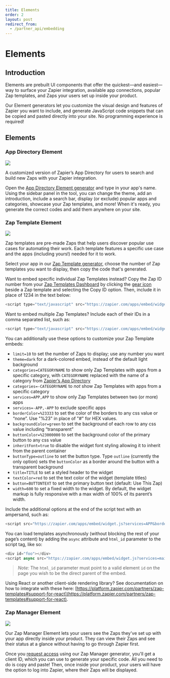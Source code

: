```yaml
---
title: Elements
order: 2
layout: post
redirect_from: 
  - /partner_api/embedding
---
```


# Elements

## Introduction
Elements are prebuilt UI components that offer the quickest—and easiest—way to surface your Zapier integration, available app connections, popular Zap templates, and Zaps your users set up inside your product. 

Our Element generators let you customize the visual design and features of Zapier you want to include, and generate JavaScript code snippets that can be copied and pasted directly into your site. No programming experience is required!

## Elements

### App Directory Element
![](https://zapier.com/partner/_next/static/image/public/img/app-directory-page/app-directory-anydo.345cf1d1f5b0808e6994ef0cf84aad0f.png?w=1080&q=75)

A customized version of Zapier’s App Directory for users to search and build new Zaps with your Zapier integration. 

Open the [App Directory Element generator](https://zapier.com/partner/embed/app-directory/create) and type in your app's name. Using the sidebar panel in the tool, you can change the theme, add an introduction, include a search bar, display (or exclude) popular apps and categories, showcase your Zap templates, and more! When it's ready, you generate the correct codes and add them anywhere on your site. 

### Zap Template Element

![](https://cdn.zapier.com/zapier/images/partners/in-your-product-wave.png)

Zap templates are pre-made Zaps that help users discover popular use cases for automating their work. Each template features a specific use case and the apps (including yours!) needed for it to work.

Select your app in our [Zap Template generator](https://zapier.com/partner/embed), choose the number of Zap templates you want to display, then copy the code that's generated.

Want to embed specific individual Zap Templates instead? Copy the Zap ID number from your [Zap Templates Dashboard](https://zapier.com/developer/zap-templates/) by clicking the [gear icon](https://cdn.zappy.app/486616954fc147c65285248eea031841.png) beside a Zap template and selecting the Copy ID option. Then, include it in place of 1234 in the text below:

```javascript
<script type="text/javascript" src="https://zapier.com/apps/embed/widget.js?guided_zaps=1234"></script>
```

Want to embed multiple Zap Templates? Include each of their IDs in a comma separated list, such as:

```javascript
<script type="text/javascript" src="https://zapier.com/apps/embed/widget.js?guided_zaps=1234,9876,3456"></script>
```

You can additionally use these options to customize your Zap Template embeds:
- `limit=10` to set the number of Zaps to display; use any number you want
- `theme=dark` for a dark-colored embed, instead of the default light background
- `categories=CATEGORYNAME` to show only Zap Templates with apps from a specific category, with `CATEGORYNAME` replaced with the name of a category from [Zapier’s App Directory](https://zapier.com/apps/)
- `categories=-CATEGORYNAME` to _not_ show Zap Templates with apps from a specific category
- `services=APP,APP` to show only Zap Templates between two (or more) apps 
- `services=-APP,-APP` to exclude specific apps
- `borderColor=%23333` to set the color of the borders to any css value or “none”. Use "%23" in place of "#" for HEX values.
- `backgroundColor=green` to set the background of each row to any css value including “transparent”
- `buttonColor=%23000000` to set the background color of the primary button to any css value
- `inheritFont=true` to disable the widget font styling allowing it to inherit from the parent container
- `buttonType=outline` to set the button type. Type `outline` (currently the only option) sets the `buttonColor` as a border around the button with a transparent background
- `title=TITLE` to set a styled header to the widget
- `textColor=red` to set the text color of the widget (template titles)
- `button=BUTTONTEXT` to set the primary button text (default: Use This Zap)
- `width=600` to set a fixed width to the widget. By default, the widget markup is fully responsive with a max width of 100% of its parent’s width.

Include the additional options at the end of the script text with an ampersand, such as:

```javascript
<script src="https://zapier.com/apps/embed/widget.js?services=APP&borderColor=green&limit=10&theme=dark"></script>
```

You can load templates asynchronously (without blocking the rest of your page’s content) by adding the `async` attribute and `html_id` parameter to the script tag, like so:
```javascript
<div id="foo"></div>
<script async src="https://zapier.com/apps/embed/widget.js?services=mailchimp&html_id=foo"></script>
```

> *Note:* The `html_id` parameter must point to a valid element `id` on the page you wish to be the direct parent of the embed.

Using React or another client-side rendering library? See documentation on how to integrate with these here: [https://platform.zapier.com/partners/zap-templates#support-for-react](https://platform.zapier.com/partners/zap-templates#support-for-react).

### Zap Manager Element
![](https://zapier.com/partner/_next/image?url=%2Fpartner%2Fimg%2Fzap-manager%2Fpreview2-dark-large.png&w=1920&q=75)

Our Zap Manager Element lets your users see the Zaps they've set up with your app directly inside your product. They can view their Zaps and see their status at a glance without having to go through Zapier first.

Once you [request access](https://zapier.typeform.com/to/tzFDFLsm) using our Zap Manager generator, you'll get a client ID, which you can use to generate your specific code. All you need to do is copy and paste! Then, once inside your product, your users will have the option to log into Zapier, where their Zaps will be displayed. 
